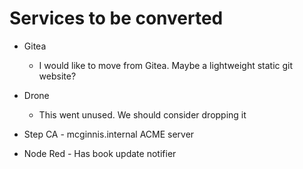 # Services to be converted

- Gitea
  - I would like to move from Gitea. Maybe a lightweight static git website?
- Drone
  - This went unused. We should consider dropping it

- Step CA - mcginnis.internal ACME server
- Node Red - Has book update notifier

